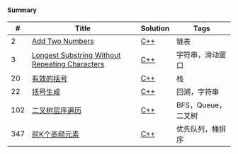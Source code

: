 #### Summary

| # | Title | Solution | Tags |
|---| ----- | -------- | ---- |
|2|[Add Two Numbers](https://leetcode-cn.com/problems/add-two-numbers)|[C++](./link_list/0002_Add_Two_Numbers/main.cpp)| 链表 |
|3|[Longest Substring Without Repeating Characters](https://leetcode-cn.com/problems/longest-substring-without-repeating-characters/)|[C++](./string/0003_Longest_Substring_Without_Repeating_Characters/main.cpp)| 字符串，滑动窗口|
|20|[有效的括号](https://leetcode-cn.com/problems/valid-parentheses)|[C++](./stack&queue/0020_Valid_Parentheses/main.cpp)| 栈|
|22|[括号生成](https://leetcode-cn.com/problems/generate-parentheses)|[C++](./backtracking/0022_Generate_Parentheses/main.cpp)| 回溯，字符串|
|102|[二叉树层序遍历](https://leetcode-cn.com/problems/binary-tree-level-order-traversal/)|[C++](./stack&queue/0102_Binary_Tree_Level_Order_Traversal/main.cpp)| BFS，Queue，二叉树|
|347|[前K个高频元素](https://leetcode-cn.com/problems/top-k-frequent-elements)|[C++](./stack&queue/0347_Top_K_Frequent_Elements/main.cpp)|优先队列，桶排序|

